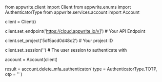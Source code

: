 from appwrite.client import Client
from appwrite.enums import AuthenticatorType
from appwrite.services.account import Account


client = Client()

client.set_endpoint('https://cloud.appwrite.io/v1') # Your API Endpoint

client.set_project('5df5acd0d48c2') # Your project ID

client.set_session('') # The user session to authenticate with

account = Account(client)

result = account.delete_mfa_authenticator(
    type = AuthenticatorType.TOTP,
    otp = '<OTP>'
)
